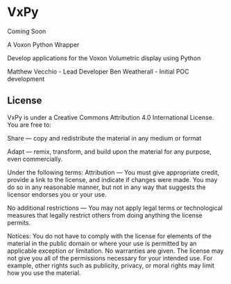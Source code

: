 # VxPy

Coming Soon

A Voxon Python Wrapper 

Develop applications for the Voxon Volumetric display using Python

Matthew Vecchio - Lead Developer
Ben Weatherall - Initial POC development 

## License

VxPy is under a Creative Commons Attribution 4.0 International License.
You are free to:  

Share — copy and redistribute the material in any medium or format

Adapt — remix, transform, and build upon the material
for any purpose, even commercially.

Under the following terms:
Attribution — You must give appropriate credit, provide a link to the license, and indicate if changes were made. You may do so in any reasonable manner, but not in any way that suggests the licensor endorses you or your use.

No additional restrictions — You may not apply legal terms or technological measures that legally restrict others from doing anything the license permits.

Notices:
You do not have to comply with the license for elements of the material in the public domain or where your use is permitted by an applicable exception or limitation.
No warranties are given. The license may not give you all of the permissions necessary for your intended use. For example, other rights such as publicity, privacy, or moral rights may limit how you use the material.
